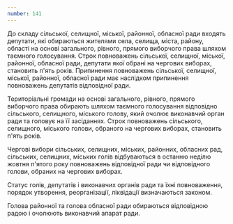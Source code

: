 ```yaml
---
number: 141
---
```


До складу сільської, селищної, міської, районної, обласної ради входять депутати, які обираються жителями села, селища,
міста, району, області на основі загального, рівного, прямого виборчого права шляхом таємного голосування. Строк
повноважень сільської, селищної, міської, районної, обласної ради, депутати якої обрані на чергових виборах, становить
п'ять років. Припинення повноважень сільської, селищної, міської, районної, обласної ради має наслідком припинення
повноважень депутатів відповідної ради.

Територіальні громади на основі загального, рівного, прямого виборчого права обирають шляхом таємного голосування
відповідно сільського, селищного, міського голову, який очолює виконавчий орган ради та головує на її засіданнях. Строк
повноважень сільського, селищного, міського голови, обраного на чергових виборах, становить п'ять років.

Чергові вибори сільських, селищних, міських, районних, обласних рад, сільських, селищних, міських голів відбуваються в
останню неділю жовтня п'ятого року повноважень відповідної ради чи відповідного голови, обраних на чергових виборах.

Статус голів, депутатів і виконавчих органів ради та їхні повноваження, порядок утворення, реорганізації, ліквідації
визначаються законом.

Голова районної та голова обласної ради обираються відповідною радою і очолюють виконавчий апарат ради.

